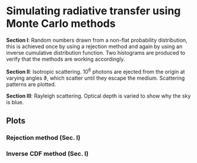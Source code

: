 # Simulating radiative transfer using Monte Carlo methods

**Section I**: Random numbers drawn from a non-flat probability distribution, this is achieved once by using a rejection method and again by using an inverse cumulative distribution function. Two histograms are produced to verify that the methods are working accordingly.

**Section II**: Isotropic scattering. 10<sup>6</sup> photons are ejected from the origin at varying angles ϑ, which scatter until they escape the medium. Scattering patterns are plotted. 

**Section III**: Rayleigh scattering. Optical depth is varied to show why the sky is blue.

## Plots

### Rejection method (Sec. I)

### Inverse CDF method (Sec. I)

